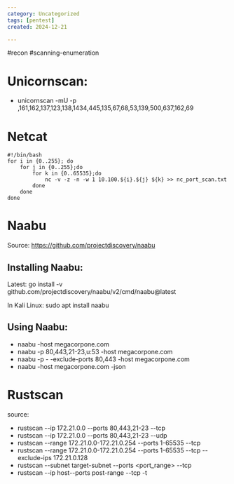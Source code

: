 ```yaml
---
category: Uncategorized
tags: [pentest]
created: 2024-12-21

---
```

#recon #scanning-enumeration
# Unicornscan: 
- unicornscan -mU -p ,161,162,137,123,138,1434,445,135,67,68,53,139,500,637,162,69

# Netcat
```
#!/bin/bash
for i in {0..255}; do
    for j in {0..255};do
        for k in {0..65535};do
            nc -v -z -n -w 1 10.100.${i}.${j} ${k} >> nc_port_scan.txt
        done
    done
done
```

# Naabu

Source: https://github.com/projectdiscovery/naabu

## Installing Naabu: 

Latest: 
go install -v github.com/projectdiscovery/naabu/v2/cmd/naabu@latest
 
 In Kali Linux: 
 sudo apt install naabu
 
 ## Using Naabu: 
 - naabu -host megacorpone.com
 - naabu -p 80,443,21-23,u:53 -host megacorpone.com
 - naabu -p - -exclude-ports 80,443 -host megacorpone.com
 - naabu -host megacorpone.com -json

# Rustscan
source: 
- rustscan --ip 172.21.0.0 --ports  80,443,21-23 --tcp
- rustscan --ip 172.21.0.0 --ports  80,443,21-23 --udp
- rustscan --range 172.21.0.0-172.21.0.254 --ports 1-65535 --tcp
- rustscan --range 172.21.0.0-172.21.0.254 --ports 1-65535 --tcp --exclude-ips 172.21.0.128
- rustscan --subnet target-subnet --ports <port_range> --tcp
- rustscan --ip host--ports post-range --tcp -t <number-of-threads>
